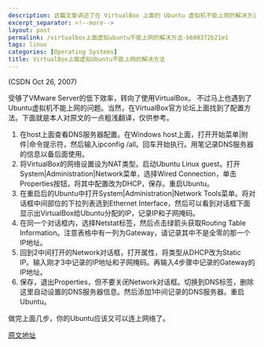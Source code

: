 ```yaml
---
description: 这篇文章讲述了在 VirtualBox 上面的 Ubuntu 虚拟机不能上网的解决方法。
excerpt_separator: <!--more-->
layout: post
permalink: /virtualbox上面虚拟ubuntu不能上网的解决方法-b600372b21e1
tags: linux
categories: [Operating Systems]
title: VirtualBox上面虚拟Ubuntu不能上网的解决方法
---
```

(CSDN Oct 26, 2007)

受够了VMware Server的低下效率，转向了使用VirtualBox。 不过马上也遇到了Ubuntu虚拟机不能上网的问题。当然，在VirtualBox官方论坛上面找到了配置方法。下面就是本人对原文的一点粗浅翻译，仅供参考。
<!--more-->

1. 在host上面查看DNS服务器配置。在Windows host上面，打开开始菜单|附件|命令提示符，然后输入ipconfig /all。回车开始执行。用笔记录DNS服务器的信息以备后面使用。
1. 将VirtualBox的网络设置设为NAT类型。启动Ubuntu Linux guest。打开System|Administration|Network菜单，选择Wired Connection，单击Properties按钮，将其中配置改为DHCP，保存。重启Ubuntu。
1. 在重启后的Ubuntu中打开System|Administration|Network Tools菜单。将对话框中间部位的下拉列表选到Ethernet Interface，然后可以看到对话框下面显示出VirtualBox给Ubuntu分配的IP，记录IP和子网掩码。
1. 在同一个对话框内，选择Netstat标签，然后点击绿箭头获取Routing Table Information。注意表格中有一列为Gateway，请记录其中不是全零的那一个IP地址。
1. 回到2中间打开的Network对话框，打开属性，将类型从DHCP改为Static IP。输入刚才3中记录的IP地址和子网掩码。再输入4步骤中记录的Gateway的IP地址。
1. 保存，退出Properties，但不要关闭Network对话框。切换到DNS标签，删除这里自动设置的DNS服务器信息。然后添加1中间记录的DNS服务器。重启Ubuntu。

做完上面几步，你的Ubuntu应该又可以连上网络了。

[原文地址](http://forums.virtualbox.org/viewtopic.php?t=2430)

